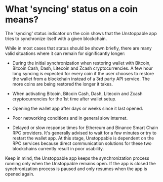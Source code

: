 # What 'syncing' status on a coin means?

The 'syncing' status indicator on the coin shows that the Unstoppable app tries to synchronize itself with a given blockchain. 

While in most cases that status should be shown briefly, there are many valid situations where it can remain for significantly longer:

- During the initial synchronization when restoring wallet with Bitcoin, Bitcoin Cash, Dash, Litecoin and Zcash cryptocurrencies. A few hour long syncing is expected for every coin if the user chooses to restore the wallet from a blockchain instead of a 3rd party API service. The more coins are being restored the longer it takes.

- When activating Bitcoin, Bitcoin Cash, Dash, Litecoin and Zcash cryptocurrencies for the 1st time after wallet setup.

- Opening the wallet app after days or weeks since it last opened.

- Poor networking conditions and in general slow internet.

- Delayed or slow response times for Ethereum and Binance Smart Chain RPC providers. It's generally advised to wait for a few minutes or try to restart the wallet app. At this stage, Unstoppable is dependent on the RPC services because direct communication solutions for these two blockchains currently result in poor usability.

Keep in mind, the Unstoppable app keeps the synchronization process running only when the Unstoppable remains open. If the app is closed the synchronization process is paused and only resumes when the app is opened again.

